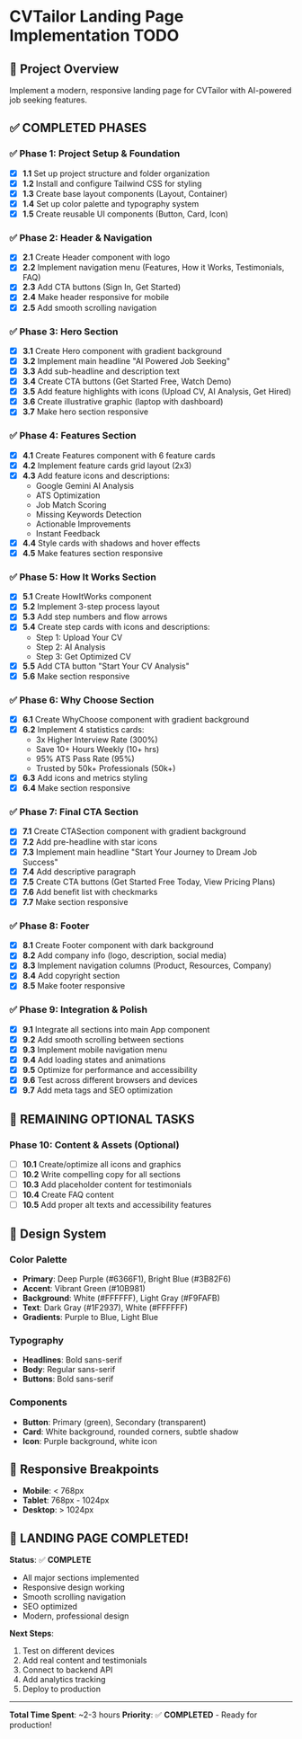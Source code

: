 # CVTailor Landing Page Implementation TODO

## 🎯 Project Overview
Implement a modern, responsive landing page for CVTailor with AI-powered job seeking features.

## ✅ COMPLETED PHASES

### ✅ Phase 1: Project Setup & Foundation
- [x] **1.1** Set up project structure and folder organization
- [x] **1.2** Install and configure Tailwind CSS for styling
- [x] **1.3** Create base layout components (Layout, Container)
- [x] **1.4** Set up color palette and typography system
- [x] **1.5** Create reusable UI components (Button, Card, Icon)

### ✅ Phase 2: Header & Navigation
- [x] **2.1** Create Header component with logo
- [x] **2.2** Implement navigation menu (Features, How it Works, Testimonials, FAQ)
- [x] **2.3** Add CTA buttons (Sign In, Get Started)
- [x] **2.4** Make header responsive for mobile
- [x] **2.5** Add smooth scrolling navigation

### ✅ Phase 3: Hero Section
- [x] **3.1** Create Hero component with gradient background
- [x] **3.2** Implement main headline "AI Powered Job Seeking"
- [x] **3.3** Add sub-headline and description text
- [x] **3.4** Create CTA buttons (Get Started Free, Watch Demo)
- [x] **3.5** Add feature highlights with icons (Upload CV, AI Analysis, Get Hired)
- [x] **3.6** Create illustrative graphic (laptop with dashboard)
- [x] **3.7** Make hero section responsive

### ✅ Phase 4: Features Section
- [x] **4.1** Create Features component with 6 feature cards
- [x] **4.2** Implement feature cards grid layout (2x3)
- [x] **4.3** Add feature icons and descriptions:
  - Google Gemini AI Analysis
  - ATS Optimization
  - Job Match Scoring
  - Missing Keywords Detection
  - Actionable Improvements
  - Instant Feedback
- [x] **4.4** Style cards with shadows and hover effects
- [x] **4.5** Make features section responsive

### ✅ Phase 5: How It Works Section
- [x] **5.1** Create HowItWorks component
- [x] **5.2** Implement 3-step process layout
- [x] **5.3** Add step numbers and flow arrows
- [x] **5.4** Create step cards with icons and descriptions:
  - Step 1: Upload Your CV
  - Step 2: AI Analysis
  - Step 3: Get Optimized CV
- [x] **5.5** Add CTA button "Start Your CV Analysis"
- [x] **5.6** Make section responsive

### ✅ Phase 6: Why Choose Section
- [x] **6.1** Create WhyChoose component with gradient background
- [x] **6.2** Implement 4 statistics cards:
  - 3x Higher Interview Rate (300%)
  - Save 10+ Hours Weekly (10+ hrs)
  - 95% ATS Pass Rate (95%)
  - Trusted by 50k+ Professionals (50k+)
- [x] **6.3** Add icons and metrics styling
- [x] **6.4** Make section responsive

### ✅ Phase 7: Final CTA Section
- [x] **7.1** Create CTASection component with gradient background
- [x] **7.2** Add pre-headline with star icons
- [x] **7.3** Implement main headline "Start Your Journey to Dream Job Success"
- [x] **7.4** Add descriptive paragraph
- [x] **7.5** Create CTA buttons (Get Started Free Today, View Pricing Plans)
- [x] **7.6** Add benefit list with checkmarks
- [x] **7.7** Make section responsive

### ✅ Phase 8: Footer
- [x] **8.1** Create Footer component with dark background
- [x] **8.2** Add company info (logo, description, social media)
- [x] **8.3** Implement navigation columns (Product, Resources, Company)
- [x] **8.4** Add copyright section
- [x] **8.5** Make footer responsive

### ✅ Phase 9: Integration & Polish
- [x] **9.1** Integrate all sections into main App component
- [x] **9.2** Add smooth scrolling between sections
- [x] **9.3** Implement mobile navigation menu
- [x] **9.4** Add loading states and animations
- [x] **9.5** Optimize for performance and accessibility
- [x] **9.6** Test across different browsers and devices
- [x] **9.7** Add meta tags and SEO optimization

## 🔄 REMAINING OPTIONAL TASKS

### Phase 10: Content & Assets (Optional)
- [ ] **10.1** Create/optimize all icons and graphics
- [ ] **10.2** Write compelling copy for all sections
- [ ] **10.3** Add placeholder content for testimonials
- [ ] **10.4** Create FAQ content
- [ ] **10.5** Add proper alt texts and accessibility features

## 🎨 Design System

### Color Palette
- **Primary**: Deep Purple (#6366F1), Bright Blue (#3B82F6)
- **Accent**: Vibrant Green (#10B981)
- **Background**: White (#FFFFFF), Light Gray (#F9FAFB)
- **Text**: Dark Gray (#1F2937), White (#FFFFFF)
- **Gradients**: Purple to Blue, Light Blue

### Typography
- **Headlines**: Bold sans-serif
- **Body**: Regular sans-serif
- **Buttons**: Bold sans-serif

### Components
- **Button**: Primary (green), Secondary (transparent)
- **Card**: White background, rounded corners, subtle shadow
- **Icon**: Purple background, white icon

## 📱 Responsive Breakpoints
- **Mobile**: < 768px
- **Tablet**: 768px - 1024px
- **Desktop**: > 1024px

## 🎉 LANDING PAGE COMPLETED!

**Status**: ✅ **COMPLETE**
- All major sections implemented
- Responsive design working
- Smooth scrolling navigation
- SEO optimized
- Modern, professional design

**Next Steps**:
1. Test on different devices
2. Add real content and testimonials
3. Connect to backend API
4. Add analytics tracking
5. Deploy to production

---
**Total Time Spent**: ~2-3 hours
**Priority**: ✅ **COMPLETED** - Ready for production! 